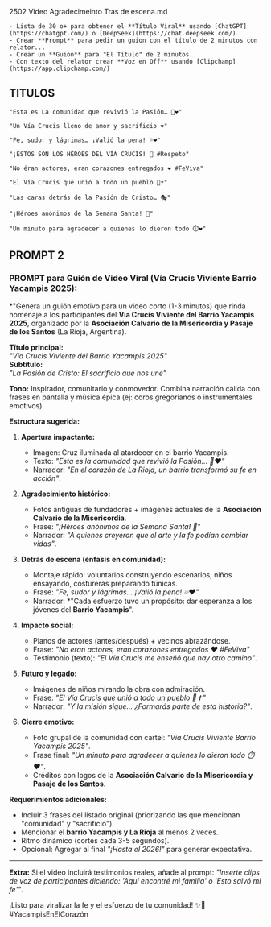 2502 Video Agradecimeinto Tras de escena.md

    - Lista de 30 o+ para obtener el **Título Viral** usando [ChatGPT](https://chatgpt.com/) o [DeepSeek](https://chat.deepseek.com/)
    - Crear **Prompt** para pedir un guion con el título de 2 minutos con relator...
    - Crear un **Guión** para "El Título" de 2 minutos.
    - Con texto del relator crear **Voz en Off** usando [Clipchamp](https://app.clipchamp.com/)

## TITULOS
    "Esta es La comunidad que revivió la Pasión… 👀❤️"

    "Un Vía Crucis lleno de amor y sacrificio ❤️"

    "Fe, sudor y lágrimas… ¡Valió la pena! 💦❤️"

    "¡ESTOS SON LOS HÉROES DEL VÍA CRUCIS! 👏 #Respeto"

    "No éran actores, eran corazones entregados ❤️ #FeViva"

    "El Vía Crucis que unió a todo un pueblo 🤝✝️"

    "Las caras detrás de la Pasión de Cristo… 🎭"

    "¡Héroes anónimos de la Semana Santa! 🌟"

    "Un minuto para agradecer a quienes lo dieron todo ⏱️❤️"

## PROMPT 2

### **PROMPT para Guión de Video Viral (Vía Crucis Viviente Barrio Yacampis 2025):**  
*"Genera un guión emotivo para un video corto (1-3 minutos) que rinda homenaje a los participantes del **Vía Crucis Viviente del Barrio Yacampis 2025**, organizado por la **Asociación Calvario de la Misericordia y Pasaje de los Santos** (La Rioja, Argentina).  

**Título principal:**  
*"Vía Crucis Viviente del Barrio Yacampis 2025"*  
**Subtítulo:**  
*"La Pasión de Cristo: El sacrificio que nos une"*  

**Tono:** Inspirador, comunitario y conmovedor. Combina narración cálida con frases en pantalla y música épica (ej: coros gregorianos o instrumentales emotivos).  

**Estructura sugerida:**  

1. **Apertura impactante:**  
   - Imagen: Cruz iluminada al atardecer en el barrio Yacampis.  
   - Texto: *"Esta es la comunidad que revivió la Pasión… 👀❤️"*  
   - Narrador: *"En el corazón de La Rioja, un barrio transformó su fe en acción"*.  

2. **Agradecimiento histórico:**  
   - Fotos antiguas de fundadores + imágenes actuales de la **Asociación Calvario de la Misericordia**.  
   - Frase: *"¡Héroes anónimos de la Semana Santa! 🌟"*  
   - Narrador: *"A quienes creyeron que el arte y la fe podían cambiar vidas"*.  

3. **Detrás de escena (énfasis en comunidad):**  
   - Montaje rápido: voluntarios construyendo escenarios, niños ensayando, costureras preparando túnicas.  
   - Frase: *"Fe, sudor y lágrimas… ¡Valió la pena! 💦❤️"*  
   - Narrador: *"Cada esfuerzo tuvo un propósito: dar esperanza a los jóvenes del **Barrio Yacampis**".  

4. **Impacto social:**  
   - Planos de actores (antes/después) + vecinos abrazándose.  
   - Frase: *"No eran actores, eran corazones entregados ❤️ #FeViva"*  
   - Testimonio (texto): *"El Vía Crucis me enseñó que hay otro camino"*.  

5. **Futuro y legado:**  
   - Imágenes de niños mirando la obra con admiración.  
   - Frase: *"El Vía Crucis que unió a todo un pueblo 🤝✝️"*  
   - Narrador: *"Y la misión sigue… ¿Formarás parte de esta historia?"*.  

6. **Cierre emotivo:**  
   - Foto grupal de la comunidad con cartel: *"Vía Crucis Viviente Barrio Yacampis 2025"*.  
   - Frase final: *"Un minuto para agradecer a quienes lo dieron todo ⏱️❤️"*.  
   - Créditos con logos de la **Asociación Calvario de la Misericordia y Pasaje de los Santos**.  

**Requerimientos adicionales:**  
- Incluir 3 frases del listado original (priorizando las que mencionan "comunidad" y "sacrificio").  
- Mencionar el **barrio Yacampis y La Rioja** al menos 2 veces.  
- Ritmo dinámico (cortes cada 3-5 segundos).  
- Opcional: Agregar al final *"¡Hasta el 2026!"* para generar expectativa.  

---  

**Extra:** Si el video incluirá testimonios reales, añade al prompt: *"Inserte clips de voz de participantes diciendo: *'Aquí encontré mi familia'* o *'Esto salvó mi fe'*"*.  

¡Listo para viralizar la fe y el esfuerzo de tu comunidad! ✨🎥 #YacampisEnElCorazón